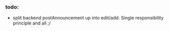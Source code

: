 ### todo:

- split backend postAnnouncement up into edit/add. Single responsibility principle and all ;/